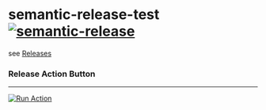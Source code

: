 # semantic-release-test [![semantic-release](https://img.shields.io/badge/%20%20%F0%9F%93%A6%F0%9F%9A%80-semantic--release-e10079.svg)](https://github.com/semantic-release/semantic-release)

see [Releases](https://github.com/iewgggg/semantic-release-test/releases)

### Release Action Button
***

[![Run Action](https://github-action-button.firebaseapp.com/buttons/simple.svg?name=semantic-release&eventType=semantic-release&type=simple&action=dispatch)](https://github-action-button.firebaseapp.com/repos/iewgggg/semantic-release-test/button?name=semantic-release&eventType=semantic-release&type=simple&action=dispatch)
